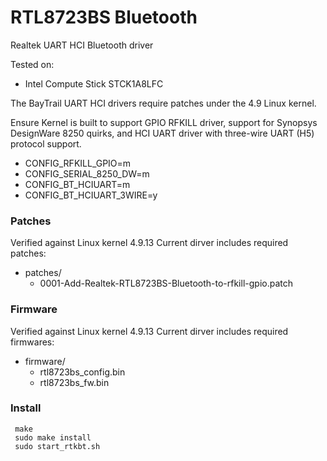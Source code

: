 # RTL8723BS Bluetooth
Realtek UART HCI Bluetooth driver

Tested on:
- Intel Compute Stick STCK1A8LFC

The BayTrail UART HCI drivers require patches under the 4.9 Linux kernel.

Ensure Kernel is built to support GPIO RFKILL driver, support for Synopsys
DesignWare 8250 quirks, and HCI UART driver with three-wire UART (H5)
protocol support.

- CONFIG_RFKILL_GPIO=m
- CONFIG_SERIAL_8250_DW=m
- CONFIG_BT_HCIUART=m
- CONFIG_BT_HCIUART_3WIRE=y


### Patches
Verified against Linux kernel 4.9.13
Current dirver includes required patches:
- patches/
  - 0001-Add-Realtek-RTL8723BS-Bluetooth-to-rfkill-gpio.patch


### Firmware
Verified against Linux kernel 4.9.13
Current dirver includes required firmwares:
- firmware/
  - rtl8723bs_config.bin
  - rtl8723bs_fw.bin


### Install
```
 make
 sudo make install
 sudo start_rtkbt.sh
 
 ```
